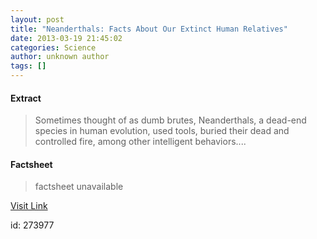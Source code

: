 ```yaml
---
layout: post
title: "Neanderthals: Facts About Our Extinct Human Relatives"
date: 2013-03-19 21:45:02
categories: Science
author: unknown author
tags: []
---
```



#### Extract
>Sometimes thought of as dumb brutes, Neanderthals, a dead-end species in human evolution, used tools, buried their dead and controlled fire, among other intelligent behaviors....

#### Factsheet
>factsheet unavailable

[Visit Link](http://www.livescience.com/28036-neanderthals-facts-about-our-extinct-human-relatives.html)

id:  273977


